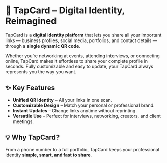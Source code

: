 # 📇 TapCard – Digital Identity, Reimagined

TapCard is a **digital identity platform** that lets you share all your important links — business profiles, social media, portfolios, and contact details — through a **single dynamic QR code**.

Whether you’re networking at events, attending interviews, or connecting online, TapCard makes it effortless to share your complete profile in seconds. Fully customizable and easy to update, your TapCard always represents you the way you want.

## ✨ Key Features
- **Unified QR Identity** – All your links in one scan.
- **Customizable Design** – Match your personal or professional brand.
- **Instant Updates** – Change links anytime without reprinting.
- **Versatile Use** – Perfect for interviews, networking, creators, and client meetings.

## 💡 Why TapCard?
From a phone number to a full portfolio, TapCard keeps your professional identity **simple, smart, and fast to share**.
